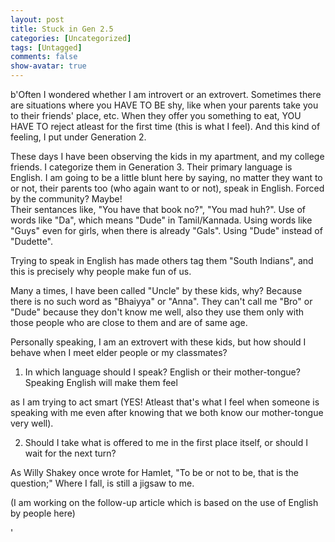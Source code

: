 ```yaml
---
layout: post
title: Stuck in Gen 2.5
categories: [Uncategorized]
tags: [Untagged]
comments: false
show-avatar: true
---
```


b'Often I wondered whether I am introvert or an extrovert. Sometimes there are situations where you HAVE TO BE shy, like when your parents take you to their friends\' place, etc. When they offer you something to eat, YOU HAVE TO reject atleast for the first time (this is what I feel). And this kind of feeling, I put under Generation 2.

 These days I have been observing the kids in my apartment, and my college friends. I categorize them in Generation 3. Their primary language is English. I am going to be a little blunt here by saying, no matter they want to or not, their parents too (who again want to or not), speak in English. Forced by the community? Maybe!  
 Their sentances like, "You have that book no?", "You mad huh?". Use of words like "Da", which means "Dude" in Tamil/Kannada. Using words like "Guys" even for girls, when there is already "Gals". Using "Dude" instead of "Dudette".

 Trying to speak in English has made others tag them "South Indians", and this is precisely why people make fun of us.

 Many a times, I have been called "Uncle" by these kids, why? Because there is no such word as "Bhaiyya" or "Anna". They can\'t call me "Bro" or "Dude" because they don\'t know me well, also they use them only with those people who are close to them and are of same age.

 Personally speaking, I am an extrovert with these kids, but how should I behave when I meet elder people or my classmates?

 1) In which language should I speak? English or their mother-tongue? Speaking English will make them feel 

 as I am trying to act smart (YES! Atleast that\'s what I feel when someone is speaking with me even after knowing that we both know our mother-tongue very well).

 2) Should I take what is offered to me in the first place itself, or should I wait for the next turn?

 As Willy Shakey once wrote for Hamlet, "To be or not to be, that is the question;" Where I fall, is still a jigsaw to me.

 (I am working on the follow-up article which is based on the use of English by people here)

'